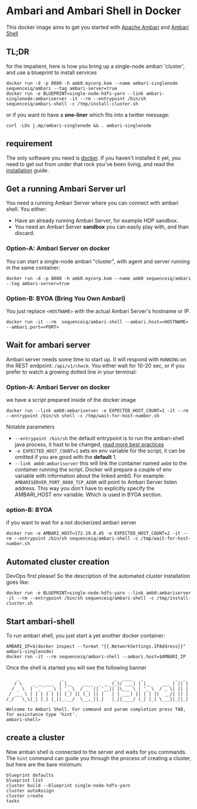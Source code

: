# Ambari and Ambari Shell in Docker

This docker image aims to get you started with [Apache Ambari](http://ambari.apache.org/) and [Ambari Shell](https://github.com/sequenceiq/ambari-shell)

## TL;DR
for the impatient, here is how you bring up a single-node ambari 'cluster', and
use a blueprint to install services
```
docker run -d -p 8080 -h amb0.mycorp.kom --name ambari-singlenode sequenceiq/ambari --tag ambari-server=true
docker run -e BLUEPRINT=single-node-hdfs-yarn --link ambari-singlenode:ambariserver -it --rm --entrypoint /bin/sh sequenceiq/ambari-shell -c /tmp/install-cluster.sh
```

or if you want to have a **one-liner** which fits into a twitter message:
```
curl -LOs j.mp/ambari-singlenode && . ambari-singlenode
```
## requirement

The only software you need is [docker](docker.io). If you
haven't installed it yet, you need to get out from under that rock
you've been living, and read the
[installation](http://docs.docker.io/introduction/get-docker/) guide.

## Get a running Ambari Server url

You need a running Ambari Server where you can connect with ambari shell.
You either:
- Have an already running Ambari Server, for example HDP sandbox.
- You need an Ambari Server **sandbox** you can easily play with, and than discard.

### Option-A: Ambari Server on docker

You can start a single-node ambari "cluster", with agent and server running
in the same container:

```
docker run -d -p 8080 -h amb0.mycorp.kom --name amb0 sequenceiq/ambari --tag ambari-server=true
```

### Option-B: BYOA (Bring You Own Ambari)

You just replace `<HOSTNAME>` with the actual Ambari Server's hostname or IP.
```
docker run -it --rm  sequenceiq/ambari-shell --ambari.host=<HOSTNAME> --ambari.port=<PORT>
```

## Wait for ambari server

Ambari server needs some time to start up. It will respond with `RUNNING` on the
REST endpoint: `/api/v1/check`. You either wait for 10-20 sec, or
if you prefer to watch a growing dotted line in your terminal:

### Option-A: Ambari Server on docker

we have a script prepared inside of the docker image

```
docker run --link amb0:ambariserver -e EXPECTED_HOST_COUNT=1 -it --rm --entrypoint /bin/sh shell -c /tmp/wait-for-host-number.sh
```
Notable parameters

- `--entrypoint /bin/sh` the default entrypoint is to run the ambari-shell java process, it hast to be changed, [read more best practices](http://crosbymichael.com/dockerfile-best-practices.html)
- `-e EXPECTED_HOST_COUNT=1` sets en env variable for the script, it can be omitted
  if you are good with the **default** 1.
- `--link amb0:ambariserver` this will link the container named `amb0` to the container running the script.
  Docker will prepare a couple of env variable with information about the linked amb0. For example: `AMBARISERVER_PORT_8080_TCP_ADDR`
  will point to Ambari Server listen address. This way you don't have to explicitly specify the AMBARI_HOST env variable. Which is
  used in BYOA section.

### option-B: BYOA
if you want to wait for a not dockerized ambari server
```
docker run -e AMBARI_HOST=172.19.0.45 -e EXPECTED_HOST_COUNT=2 -it --rm --entrypoint /bin/sh sequenceiq/ambari-shell -c /tmp/wait-for-host-number.sh
```

## Automated cluster creation

DevOps first please! So the description of the automated cluster installation goes like:
```
docker run -e BLUEPRINT=single-node-hdfs-yarn --link amb0:ambariserver -it --rm --entrypoint /bin/sh sequenceiq/ambari-shell -c /tmp/install-cluster.sh
```

## Start ambari-shell

To run ambari shell, you just start a yet another docker container:

```
AMBARI_IP=$(docker inspect --format "{{.NetworkSettings.IPAddress}}" ambari-singlenode)
docker run -it --rm sequenceiq/ambari-shell --ambari.host=$AMBARI_IP
```

Once the shell is started you will see the following banner
```
    _                _                   _  ____   _            _  _
   / \    _ __ ___  | |__    __ _  _ __ (_)/ ___| | |__    ___ | || |
  / _ \  | '_ ` _ \ | '_ \  / _` || '__|| |\___ \ | '_ \  / _ \| || |
 / ___ \ | | | | | || |_) || (_| || |   | | ___) || | | ||  __/| || |
/_/   \_\|_| |_| |_||_.__/  \__,_||_|   |_||____/ |_| |_| \___||_||_|

Welcome to Ambari Shell. For command and param completion press TAB, for assistance type 'hint'.
ambari-shell>
```

## create a cluster

Now ambari shell is connected to the server and waits for you commands.
The `hint` command can guide you through the process of creating a cluster, but
here are the bare minimum:

```
blueprint defaults
blueprint list
cluster build --blueprint single-node-hdfs-yarn
cluster autoAssign
cluster create
tasks
```
